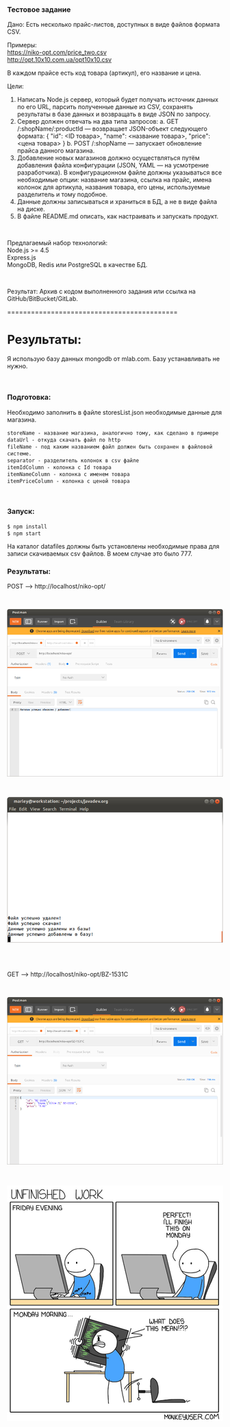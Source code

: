 ### Тестовое задание

Дано:
Есть несколько прайс-листов, доступных в виде файлов формата CSV. 

Примеры:  
https://niko-opt.com/price_two.csv  
http://opt.10x10.com.ua/opt10x10.csv  

В каждом прайсе есть код товара (артикул), его название и цена.

Цели:

1.  Написать Node.js сервер, который будет получать источник данных по его URL, парсить полученные данные из CSV, сохранять результаты в базе данных и возвращать в виде JSON по запросу.
2.  Сервер должен отвечать на два типа запросов:
    a. GET /:shopName/:productId — возвращает JSON-объект следующего формата:
    {
    "id": <ID товара>,
    "name": <название товара>,
    "price": <цена товара>
    }
    b. POST /:shopName — запускает обновление прайса данного магазина.
3.  Добавление новых магазинов должно осуществляться путём добавления файла конфигурации (JSON, YAML — на усмотрение разработчика). В конфигурационном файле должны указываться все необходимые опции: название магазина, ссылка на прайс, имена колонок для артикула, названия товара, его цены, используемые разделитель и тому подобное.
4.  Данные должны записываться и храниться в БД, а не в виде файла на диске.
5.  В файле README.md описать, как настраивать и запускать продукт.

<br/>

Предлагаемый набор технологий:  
Node.js >= 4.5  
Express.js  
MongoDB, Redis или PostgreSQL в качестве БД.  

<br/>

Результат:
Архив с кодом выполненного задания или ссылка на GitHub/BitBucket/GitLab.

===========================================

# Результаты:

Я использую базу данных mongodb от mlab.com.
Базу устанавливать не нужно.

<br/>

### Подготовка:

Необходимо заполнить в файле storesList.json необходимые данные для магазина.

    storeName - название магазина, аналогично тому, как сделано в примере
    dataUrl - откуда скачать файл по http
    fileName - под каким названием файл должен быть сохранен в файловой системе.
    separator - разделитель колонок в csv файле
    itemIdColumn - колонка с Id товара
    itemNameColumn - колонка с именем товара
    itemPriceColumn - колонка с ценой товара

<br/>

### Запуск:

    $ npm install
    $ npm start

На каталог datafiles должны быть установлены необходимые права для записи скачиваемых csv файлов. В моем случае это было 777.

### Результаты:

POST --> http://localhost/niko-opt/

<br/>

![Application](/img/pic1.png?raw=true)

<br/>

![Application](/img/pic2.png?raw=true)

<br/><br/>

GET --> http://localhost/niko-opt/BZ-1531C

<br/>

![Application](/img/pic3.png?raw=true)

<br/>

![Application](/img/Results.jpg?raw=true)
